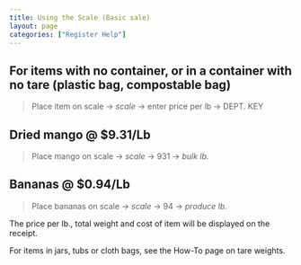 ```yaml
---
title: Using the Scale (Basic sale)
layout: page
categories: ["Register Help"]
---
```



## For items with no container, or in a container with no tare (plastic bag, compostable bag)
> Place item on scale → *scale* → enter price per lb → DEPT. KEY

## Dried mango @ $9.31/Lb
> Place mango on scale → *scale* → 931 →  *bulk lb.*

## Bananas @ $0.94/Lb
> Place bananas on scale → *scale* → 94 → *produce lb.*

The price per lb., total weight and cost of item will be displayed on the receipt.

For items in jars, tubs or cloth bags, see the How-To page on tare weights.